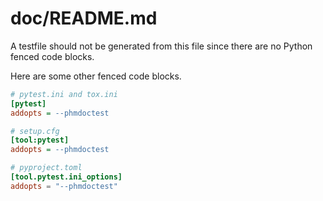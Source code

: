# doc/README.md

A testfile should not be generated from this file
since there are no Python fenced code blocks.

Here are some other fenced code blocks.

```ini
# pytest.ini and tox.ini
[pytest]
addopts = --phmdoctest
```
```ini
# setup.cfg
[tool:pytest]
addopts = --phmdoctest
```
```toml
# pyproject.toml
[tool.pytest.ini_options]
addopts = "--phmdoctest"
```
